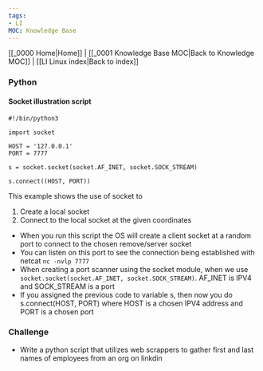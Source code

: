```yaml
---
tags: 
- LI
MOC: Knowledge Base
---
```

[[_0000 Home|Home]] | [[_0001 Knowledge Base MOC|Back to Knowledge MOC]] | [[LI Linux index|Back to index]]
### Python

#### Socket illustration script
	
```
#!/bin/python3

import socket

HOST = '127.0.0.1'
PORT = 7777

s = socket.socket(socket.AF_INET, socket.SOCK_STREAM)

s.connect((HOST, PORT))

```

This example shows the use of socket to
1. Create a local socket
2. Connect to the local socket at the given coordinates

- When you run this script the OS will create a client socket at a random port to connect to the chosen remove/server socket
- You can listen on this port to see the connection being established with netcat `nc -nvlp 7777`
- When creating a port scanner using the socket module, when we use `socket.socket(socket.AF_INET, socket.SOCK_STREAM)`. AF_INET is IPV4 and SOCK_STREAM is a port
- If you assigned the previous code to variable s, then now you do s.connect(HOST, PORT) where HOST is a chosen IPV4 address and PORT is a chosen port

### Challenge
-  Write a python script that utilizes web scrappers to gather first and last names of employees from an org on linkdin
